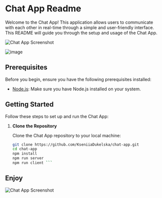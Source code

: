 # Chat App Readme

Welcome to the Chat App! This application allows users to communicate with each other in real-time through a simple and user-friendly interface. This README will guide you through the setup and usage of the Chat App.

![Chat App Screenshot](https://github.com/KseniiaDukelska/chat-app/assets/109369501/a44de1fc-0b87-4c61-8530-137afd5e5dd2)

![image](https://github.com/KseniiaDukelska/chat-app/assets/109369501/d71aa269-c4f4-4cd1-8ff2-f29c4f15a905)

## Prerequisites

Before you begin, ensure you have the following prerequisites installed:

- [Node.js](https://nodejs.org/): Make sure you have Node.js installed on your system.

## Getting Started

Follow these steps to set up and run the Chat App:

1. **Clone the Repository**

   Clone the Chat App repository to your local machine:

   ```bash
   git clone https://github.com/KseniiaDukelska/chat-app.git
   cd chat-app
   npm install
   npm run server
   npm run client ```

## Enjoy

   ![Chat App Screenshot](https://github.com/KseniiaDukelska/chat-app/assets/109369501/9ce9125a-7fdf-4d74-a22a-16f5cd0362d6)


